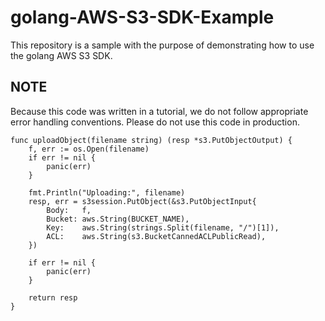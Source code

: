# golang-AWS-S3-SDK-Example
This repository is a sample with the purpose of demonstrating how to use the golang AWS S3 SDK.

## NOTE
Because this code was written in a tutorial, we do not follow appropriate error handling conventions. Please do not use this code in production.

```golang
func uploadObject(filename string) (resp *s3.PutObjectOutput) {
	f, err := os.Open(filename)
	if err != nil {
		panic(err)
	}

	fmt.Println("Uploading:", filename)
	resp, err = s3session.PutObject(&s3.PutObjectInput{
		Body:   f,
		Bucket: aws.String(BUCKET_NAME),
		Key:    aws.String(strings.Split(filename, "/")[1]),
		ACL:    aws.String(s3.BucketCannedACLPublicRead),
	})

	if err != nil {
		panic(err)
	}

	return resp
}
```